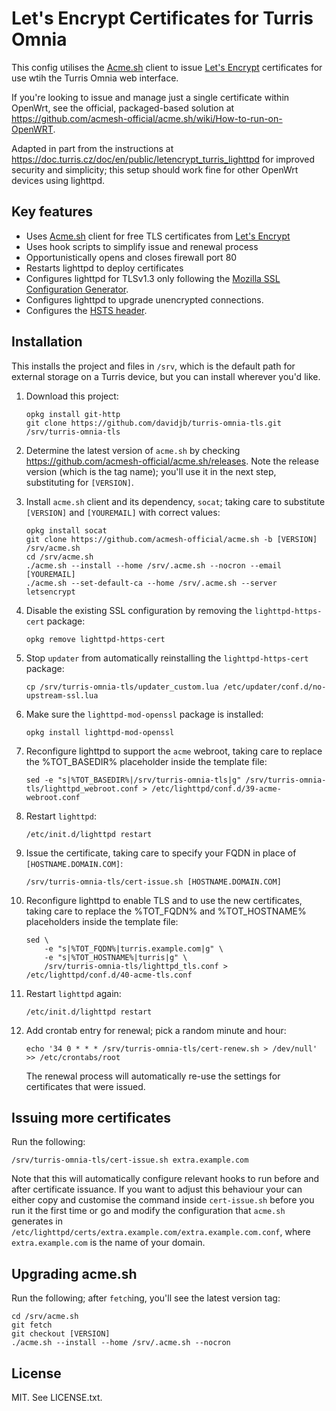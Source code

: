 # Let's Encrypt Certificates for Turris Omnia

This config utilises the [Acme.sh](https://github.com/acmesh-official/acme.sh) client
to issue [Let's Encrypt](https://letsencrypt.org/) certificates for use wtih
the Turris Omnia web interface.

If you're looking to issue and manage just a single certificate within OpenWrt, see
the official, packaged-based solution at https://github.com/acmesh-official/acme.sh/wiki/How-to-run-on-OpenWRT.

Adapted in part from the instructions at
<https://doc.turris.cz/doc/en/public/letencrypt_turris_lighttpd> for improved
security and simplicity; this setup should work fine for other OpenWrt devices
using lighttpd.

## Key features

* Uses [Acme.sh](https://github.com/acmesh-official/acme.sh) client for free TLS certificates from [Let's Encrypt](https://letsencrypt.org/)
* Uses hook scripts to simplify issue and renewal process
* Opportunistically opens and closes firewall port 80
* Restarts lighttpd to deploy certificates
* Configures lighttpd for TLSv1.3 only following the [Mozilla SSL Configuration
  Generator](https://ssl-config.mozilla.org/).
* Configures lighttpd to upgrade unencrypted connections.
* Configures the [HSTS 
header](https://en.wikipedia.org/wiki/HTTP_Strict_Transport_Security).

## Installation

This installs the project and files in `/srv`, which is the default path for
external storage on a Turris device, but you can install wherever you'd like.

1. Download this project:

       opkg install git-http
       git clone https://github.com/davidjb/turris-omnia-tls.git /srv/turris-omnia-tls

1. Determine the latest version of `acme.sh` by checking
   https://github.com/acmesh-official/acme.sh/releases.  Note the release
   version (which is the tag name); you'll use it in the next step,
   substituting for `[VERSION]`.

1. Install `acme.sh` client and its dependency, `socat`; taking care to
   substitute `[VERSION]` and `[YOUREMAIL]` with correct values:

       opkg install socat
       git clone https://github.com/acmesh-official/acme.sh -b [VERSION] /srv/acme.sh
       cd /srv/acme.sh
       ./acme.sh --install --home /srv/.acme.sh --nocron --email [YOUREMAIL]
       ./acme.sh --set-default-ca --home /srv/.acme.sh --server letsencrypt

1. Disable the existing SSL configuration by removing the
   `lighttpd-https-cert` package:

       opkg remove lighttpd-https-cert

1. Stop `updater` from automatically reinstalling the `lighttpd-https-cert`
   package:

       cp /srv/turris-omnia-tls/updater_custom.lua /etc/updater/conf.d/no-upstream-ssl.lua

1. Make sure the `lighttpd-mod-openssl` package is installed:

       opkg install lighttpd-mod-openssl

1. Reconfigure lighttpd to support the `acme` webroot, taking care to replace
   the %TOT_BASEDIR% placeholder inside the template file:

       sed -e "s|%TOT_BASEDIR%|/srv/turris-omnia-tls|g" /srv/turris-omnia-tls/lighttpd_webroot.conf > /etc/lighttpd/conf.d/39-acme-webroot.conf

1. Restart `lighttpd`:

       /etc/init.d/lighttpd restart

1. Issue the certificate, taking care to specify your FQDN in place of
   `[HOSTNAME.DOMAIN.COM]`:

       /srv/turris-omnia-tls/cert-issue.sh [HOSTNAME.DOMAIN.COM]

1. Reconfigure lighttpd to enable TLS and to use the new certificates, taking
   care to replace the %TOT_FQDN% and %TOT_HOSTNAME% placeholders inside the
   template file:

       sed \
           -e "s|%TOT_FQDN%|turris.example.com|g" \
           -e "s|%TOT_HOSTNAME%|turris|g" \
           /srv/turris-omnia-tls/lighttpd_tls.conf > /etc/lighttpd/conf.d/40-acme-tls.conf

1. Restart `lighttpd` again:

       /etc/init.d/lighttpd restart

1. Add crontab entry for renewal; pick a random minute and hour:

       echo '34 0 * * * /srv/turris-omnia-tls/cert-renew.sh > /dev/null' >> /etc/crontabs/root

   The renewal process will automatically re-use the settings for certificates
   that were issued.

## Issuing more certificates

Run the following:

    /srv/turris-omnia-tls/cert-issue.sh extra.example.com

Note that this will automatically configure relevant hooks to run before and after certificate
issuance.  If you want to adjust this behaviour your can either copy and customise the command
inside `cert-issue.sh` before you run it the first time or go and modify the configuration
that `acme.sh` generates in `/etc/lighttpd/certs/extra.example.com/extra.example.com.conf`,
where `extra.example.com` is the name of your domain.

## Upgrading acme.sh

Run the following; after `fetch`ing, you'll see the latest version tag:

    cd /srv/acme.sh
    git fetch
    git checkout [VERSION]
    ./acme.sh --install --home /srv/.acme.sh --nocron

## License

MIT. See LICENSE.txt.

